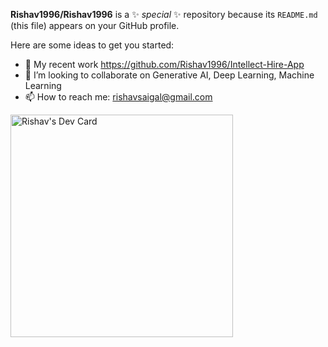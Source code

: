 **Rishav1996/Rishav1996** is a ✨ _special_ ✨ repository because its `README.md` (this file) appears on your GitHub profile.

Here are some ideas to get you started:

- 🔭 My recent work https://github.com/Rishav1996/Intellect-Hire-App
- 👯 I’m looking to collaborate on Generative AI, Deep Learning, Machine Learning
- 📫 How to reach me: rishavsaigal@gmail.com

<a href="https://app.daily.dev/rishav96"><img src="devcard.png" width="356" alt="Rishav's Dev Card"/></a>
